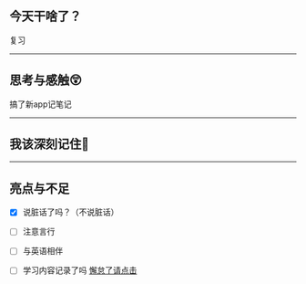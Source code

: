 
## 今天干啥了？

复习

---
## 思考与感触😲
搞了新app记笔记


---
## 我该深刻记住🦊


---
## 亮点与不足
- [x] 说脏话了吗？（不说脏话）
- [ ] 注意言行
- [ ] 与英语相伴
- [ ] 学习内容记录了吗
[懈怠了请点击](警告)



